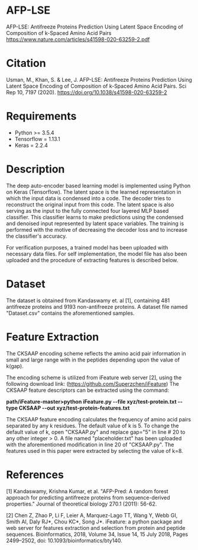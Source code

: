 # AFP-LSE
AFP-LSE: Antifreeze Proteins Prediction Using Latent Space Encoding of Composition of k-Spaced Amino Acid Pairs
https://www.nature.com/articles/s41598-020-63259-2.pdf

# Citation
Usman, M., Khan, S. & Lee, J. AFP-LSE: Antifreeze Proteins Prediction Using Latent Space Encoding of Composition of k-Spaced Amino Acid Pairs. Sci Rep 10, 7197 (2020). https://doi.org/10.1038/s41598-020-63259-2


# Requirements
- Python >= 3.5.4
- Tensorflow = 1.13.1
- Keras = 2.2.4

# Description
The deep auto-encoder based learning model is implemented using Python on Keras (Tensorflow). The latent space is the learned representation in which the input data is condensed into a code. The decoder tries to reconstruct the original input from this code. The latent space is also serving as the input to the fully connected four layered MLP based classifier. This classifier learns to make predictions using the condensed and denoised input represented by latent space variables. 
The training is performed with the motive of decreasing the decoder loss and to increase the classifier's accuracy.

For verification purposes, a trained model has been uploaded with necessary data files. For self implementation, the model file has also been uploaded and the procedure of extracting features is described below.

# Dataset
The dataset is obtained from Kandaswamy et. al [1], containing 481 antifreeze proteins and 9193 non-antifreeze proteins.
A dataset file named "Dataset.csv" contains the aforementioned samples.

# Feature Extraction
The CKSAAP encoding scheme reflects the amino acid pair information in small and large range with in the peptides depending upon the value of k(gap).

The encoding scheme is utilized from iFeature web server [2], using the following download link: 
(https://github.com/Superzchen/iFeature)
The CKSAAP feature descriptors can be extracted using the command: 

**path/iFeature-master>python iFeature.py --file xyz/test-protein.txt --type CKSAAP --out xyz/test-protein-features.txt**

The CKSAAP feature encoding calculates the frequency of amino acid pairs separated by any k residues. The default value of k is 5. To change the default value of k, open "CKSAAP.py" and replace gap="5" in line # 20 to any other integer > 0. A file named "placeholder.txt" has been uploaded with the aforementioned modification in line 20 of "CKSAAP.py".  The features used in this paper were extracted by selecting the value of k=8.


# References
[1] Kandaswamy, Krishna Kumar, et al. "AFP-Pred: A random forest approach for predicting antifreeze proteins from sequence-derived properties." Journal of theoretical biology 270.1 (2011): 56-62.

[2] Chen Z, Zhao P, Li F, Leier A, Marquez-Lago TT, Wang Y, Webb GI, Smith AI, Daly RJ*, Chou KC*, Song J*. iFeature: a python package and web server for features extraction and selection from protein and peptide sequences. Bioinformatics, 2018, Volume 34, Issue 14, 15 July 2018, Pages 2499–2502, doi: 10.1093/bioinformatics/bty140.
